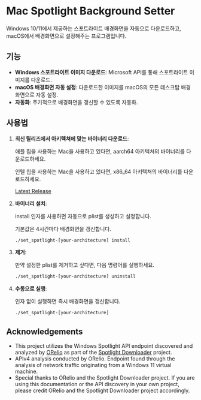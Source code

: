 # Mac Spotlight Background Setter

Windows 10/11에서 제공하는 스포트라이트 배경화면을 자동으로 다운로드하고, macOS에서 배경화면으로 설정해주는 프로그램입니다.

## 기능

- **Windows 스포트라이트 이미지 다운로드**: Microsoft API를 통해 스포트라이트 이미지를 다운로드.
- **macOS 배경화면 자동 설정**: 다운로드한 이미지를 macOS의 모든 데스크탑 배경화면으로 자동 설정.
- **자동화**: 주기적으로 배경화면을 갱신할 수 있도록 자동화.

## 사용법

1. **최신 릴리즈에서 아키텍쳐에 맞는 바이너리 다운로드**:

    애플 칩을 사용하는 Mac을 사용하고 있다면, aarch64 아키텍쳐의 바이너리를 다운로드하세요.

    인텔 칩을 사용하는 Mac을 사용하고 있다면, x86_64 아키텍쳐의 바이너리를 다운로드하세요.

    [Latest Release](https://github.com/your-username/mac-spotlight-setter/releases/latest)

2. **바이너리 설치**:

    install 인자를 사용하면 자동으로 plist를 생성하고 설정합니다.
    
    기본값은 4시간마다 배경화면을 갱신합니다.

    ```bash
    ./set_spotlight-[your-architecture] install
    ```

3. **제거**:

    만약 설정한 plist를 제거하고 싶다면, 다음 명령어를 실행하세요.

    ```bash
    ./set_spotlight-[your-architecture] uninstall
    ```

4. **수동으로 실행**:

    인자 없이 실행하면 즉시 배경화면을 갱신합니다.

    ```bash
    ./set_spotlight-[your-architecture]
    ```

## Acknowledgements

- This project utilizes the Windows Spotlight API endpoint discovered and analyzed by [ORelio](https://github.com/ORelio) as part of the [Spotlight Downloader](https://github.com/ORelio/Spotlight-Downloader) project.
- APIv4 analysis conducted by ORelio. Endpoint found through the analysis of network traffic originating from a Windows 11 virtual machine.
- Special thanks to ORelio and the Spotlight Downloader project. If you are using this documentation or the API discovery in your own project, please credit ORelio and the Spotlight Downloader project accordingly.
